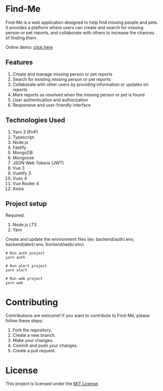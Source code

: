# Find-Me

Find-Me is a web application designed to help find missing people and pets. It provides a platform where users can create and search for missing person or pet reports, and collaborate with others to increase the chances of finding them.

Online demo: [click here](https://find-me-project.com/)

## Features

1. Create and manage missing person or pet reports
1. Search for existing missing person or pet reports
1. Collaborate with other users by providing information or updates on reports
1. Mark reports as resolved when the missing person or pet is found
1. User authentication and authorization
1. Responsive and user-friendly interface

## Technologies Used

1. Yarn 3 (PnP)
1. Typescript
1. Node.js
1. Fastify
1. MongoDB
1. Mongoose
1. JSON Web Tokens (JWT)
1. Vue 3
1. Vuetify 3
1. Vuex 4
1. Vue Router 4
1. Axios

## Project setup

Required:
1. Node.js LTS
1. Yarn

Create and update the environment files (ex: backend/auth/.env, backend/alert/.env, frontend/web/.env)

```
# Run auth project
yarn auth
```

```
# Run alert project
yarn alert
```

```
# Run web project
yarn web
```

# Contributing

Contributions are welcome! If you want to contribute to Find-Me, please follow these steps:

1. Fork the repository.
1. Create a new branch.
1. Make your changes.
1. Commit and push your changes.
1. Create a pull request.

# License

This project is licensed under the [MIT License](./LICENSE).

<!--
yarn dlx @yarnpkg/sdks vscode
yarn set version 3.x
-->